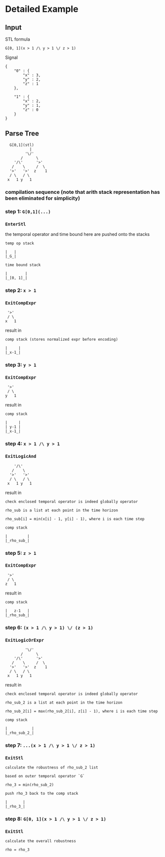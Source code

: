 # Detailed Example

## Input

STL formula

```
G[0, 1](x > 1 /\ y > 1 \/ z > 1)
```

Signal

```
{
    "0" : {
        "x" : 3,
        "y" : 2,
        "z" : 1
    },

    "1" : {
        "x" : 2,
        "y" : 1,
        "z" : 0
    }
}

```

## Parse Tree

```
  G[0,1](stl)
           |
         '\/'
       /      \
    '/\'      '>' 
   /    \     /  \
  '>'   '>'  z    1
  / \   / \
 x   1 y   1
```

### compilation sequence (note that arith stack representation has been eliminated for simplicity)

### step 1: `G[0,1](...)`
### `EnterStl`
the temporal operator and time bound here are pushed onto the stacks

```
temp op stack

|   |
|_G_|

time bound stack

|        |
|_[0, 1]_|
```

### step 2: `x > 1`
### `ExitCompExpr`
```
 '>'
 / \
x   1
```
result in

```
comp stack (stores normalized expr before encoding)

|     |
|_x-1_|
```

### step 3: `y > 1`
### `ExitCompExpr`

```
 '>'
 / \
y   1
```
result in

```
comp stack

|     |
| y-1 |
|_x-1_|
```

### step 4: `x > 1 /\ y > 1`
### `ExitLogicAnd`
```
    '/\'
   /    \
  '>'   '>'
  / \   / \
 x   1 y   1
```
result in

```
check enclosed temporal operator is indeed globally operator

rho_sub is a list at each point in the time horizon

rho_sub[i] = min(x[i] - 1, y[i] - 1), where i is each time step

comp stack

|         |
|_rho_sub_|
```

### step 5: `z > 1`
### `ExitCompExpr`

```
 '>'
 / \
z   1
```
result in

```
comp stack

|   z-1   |
|_rho_sub_|
```

### step 6: `(x > 1 /\ y > 1) \/ (z > 1)`
### `ExitLogicOrExpr`

```
         '\/'
       /      \
    '/\'      '>' 
   /    \     /  \
  '>'   '>'  z    1
  / \   / \
 x   1 y   1
```
result in

```
check enclosed temporal operator is indeed globally operator

rho_sub_2 is a list at each point in the time horizon

rho_sub_2[i] = max(rho_sub_2[i], z[i] - 1), where i is each time step

comp stack

|           |
|_rho_sub_2_|
```

### step 7: `...(x > 1 /\ y > 1 \/ z > 1)`
### `ExitStl`
```
calculate the robustness of rho_sub_2 list

based on outer temporal operator `G`

rho_3 = min(rho_sub_2)

push rho_3 back to the comp stack

|       |
|_rho_3_|
```

### step 8: `G[0, 1](x > 1 /\ y > 1 \/ z > 1)`
### `ExitStl`
```
calculate the overall robustness

rho = rho_3
```